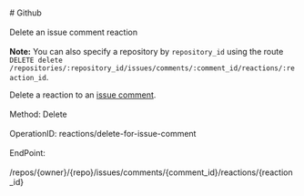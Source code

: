 <br>#     Github</br>
<br>Delete an issue comment reaction</br>
<br>**Note:** You can also specify a repository by `repository_id` using the route `DELETE delete /repositories/:repository_id/issues/comments/:comment_id/reactions/:reaction_id`.

Delete a reaction to an [issue comment](https://developer.github.com/v3/issues/comments/).</br>
<br>Method: Delete</br>
<br>OperationID: reactions/delete-for-issue-comment</br>
<br>EndPoint:</br>
<br>/repos/{owner}/{repo}/issues/comments/{comment_id}/reactions/{reaction_id}</br>

